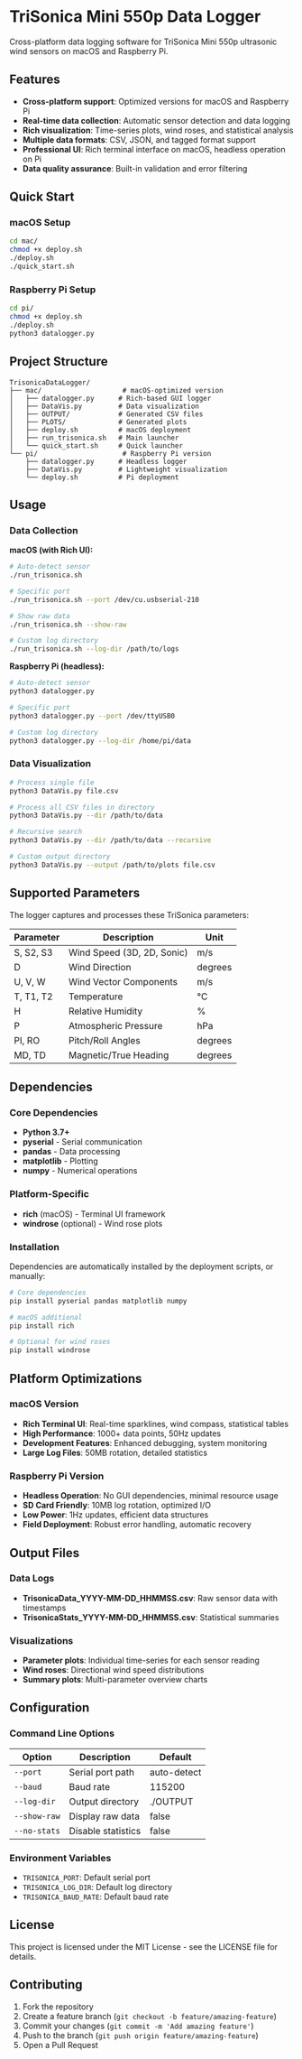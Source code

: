# TriSonica Mini 550p Data Logger

Cross-platform data logging software for TriSonica Mini 550p ultrasonic wind sensors on macOS and Raspberry Pi.

## Features

- **Cross-platform support**: Optimized versions for macOS and Raspberry Pi
- **Real-time data collection**: Automatic sensor detection and data logging
- **Rich visualization**: Time-series plots, wind roses, and statistical analysis
- **Multiple data formats**: CSV, JSON, and tagged format support
- **Professional UI**: Rich terminal interface on macOS, headless operation on Pi
- **Data quality assurance**: Built-in validation and error filtering

## Quick Start

### macOS Setup

```bash
cd mac/
chmod +x deploy.sh
./deploy.sh
./quick_start.sh
```

### Raspberry Pi Setup

```bash
cd pi/
chmod +x deploy.sh
./deploy.sh
python3 datalogger.py
```

## Project Structure

```
TrisonicaDataLogger/
├── mac/                    # macOS-optimized version
│   ├── datalogger.py      # Rich-based GUI logger
│   ├── DataVis.py         # Data visualization
│   ├── OUTPUT/            # Generated CSV files
│   ├── PLOTS/             # Generated plots
│   ├── deploy.sh          # macOS deployment
│   ├── run_trisonica.sh   # Main launcher
│   └── quick_start.sh     # Quick launcher
└── pi/                     # Raspberry Pi version
    ├── datalogger.py      # Headless logger
    ├── DataVis.py         # Lightweight visualization
    └── deploy.sh          # Pi deployment
```

## Usage

### Data Collection

**macOS (with Rich UI):**
```bash
# Auto-detect sensor
./run_trisonica.sh

# Specific port
./run_trisonica.sh --port /dev/cu.usbserial-210

# Show raw data
./run_trisonica.sh --show-raw

# Custom log directory
./run_trisonica.sh --log-dir /path/to/logs
```

**Raspberry Pi (headless):**
```bash
# Auto-detect sensor
python3 datalogger.py

# Specific port
python3 datalogger.py --port /dev/ttyUSB0

# Custom log directory
python3 datalogger.py --log-dir /home/pi/data
```

### Data Visualization

```bash
# Process single file
python3 DataVis.py file.csv

# Process all CSV files in directory
python3 DataVis.py --dir /path/to/data

# Recursive search
python3 DataVis.py --dir /path/to/data --recursive

# Custom output directory
python3 DataVis.py --output /path/to/plots file.csv
```

## Supported Parameters

The logger captures and processes these TriSonica parameters:

| Parameter | Description | Unit |
|-----------|-------------|------|
| S, S2, S3 | Wind Speed (3D, 2D, Sonic) | m/s |
| D | Wind Direction | degrees |
| U, V, W | Wind Vector Components | m/s |
| T, T1, T2 | Temperature | °C |
| H | Relative Humidity | % |
| P | Atmospheric Pressure | hPa |
| PI, RO | Pitch/Roll Angles | degrees |
| MD, TD | Magnetic/True Heading | degrees |

## Dependencies

### Core Dependencies
- **Python 3.7+**
- **pyserial** - Serial communication
- **pandas** - Data processing
- **matplotlib** - Plotting
- **numpy** - Numerical operations

### Platform-Specific
- **rich** (macOS) - Terminal UI framework
- **windrose** (optional) - Wind rose plots

### Installation

Dependencies are automatically installed by the deployment scripts, or manually:

```bash
# Core dependencies
pip install pyserial pandas matplotlib numpy

# macOS additional
pip install rich

# Optional for wind roses
pip install windrose
```

## Platform Optimizations

### macOS Version
- **Rich Terminal UI**: Real-time sparklines, wind compass, statistical tables
- **High Performance**: 1000+ data points, 50Hz updates
- **Development Features**: Enhanced debugging, system monitoring
- **Large Log Files**: 50MB rotation, detailed statistics

### Raspberry Pi Version
- **Headless Operation**: No GUI dependencies, minimal resource usage
- **SD Card Friendly**: 10MB log rotation, optimized I/O
- **Low Power**: 1Hz updates, efficient data structures
- **Field Deployment**: Robust error handling, automatic recovery

## Output Files

### Data Logs
- **TrisonicaData_YYYY-MM-DD_HHMMSS.csv**: Raw sensor data with timestamps
- **TrisonicaStats_YYYY-MM-DD_HHMMSS.csv**: Statistical summaries

### Visualizations
- **Parameter plots**: Individual time-series for each sensor reading
- **Wind roses**: Directional wind speed distributions
- **Summary plots**: Multi-parameter overview charts

## Configuration

### Command Line Options

| Option | Description | Default |
|--------|-------------|---------|
| `--port` | Serial port path | auto-detect |
| `--baud` | Baud rate | 115200 |
| `--log-dir` | Output directory | ./OUTPUT |
| `--show-raw` | Display raw data | false |
| `--no-stats` | Disable statistics | false |

### Environment Variables

- `TRISONICA_PORT`: Default serial port
- `TRISONICA_LOG_DIR`: Default log directory
- `TRISONICA_BAUD_RATE`: Default baud rate

## License

This project is licensed under the MIT License - see the LICENSE file for details.

## Contributing

1. Fork the repository
2. Create a feature branch (`git checkout -b feature/amazing-feature`)
3. Commit your changes (`git commit -m 'Add amazing feature'`)
4. Push to the branch (`git push origin feature/amazing-feature`)
5. Open a Pull Request